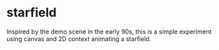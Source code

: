 # starfield

Inspired by the demo scene in the early 90s, this is a simple experiment using canvas and 2D context animating a starfield.
